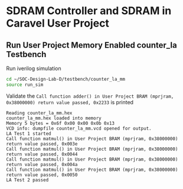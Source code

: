 # SDRAM Controller and SDRAM in Caravel User Project
## Run User Project Memory Enabled counter_la Testbench
Run iverilog simulation
```sh
cd ~/SOC-Design-Lab-D/testbench/counter_la_mm
source run_sim
```

Validate the `Call function adder() in User Project BRAM (mprjram, 0x38000000) return value passed, 0x2233` is printed
```
Reading counter_la_mm.hex
counter_la_mm.hex loaded into memory
Memory 5 bytes = 0x6f 0x00 0x00 0x0b 0x13
VCD info: dumpfile counter_la_mm.vcd opened for output.
LA Test 1 started
Call function matmul() in User Project BRAM (mprjram, 0x38000000) return value passed, 0x003e
Call function matmul() in User Project BRAM (mprjram, 0x38000000) return value passed, 0x0044
Call function matmul() in User Project BRAM (mprjram, 0x38000000) return value passed, 0x004a
Call function matmul() in User Project BRAM (mprjram, 0x38000000) return value passed, 0x0050
LA Test 2 passed
```
